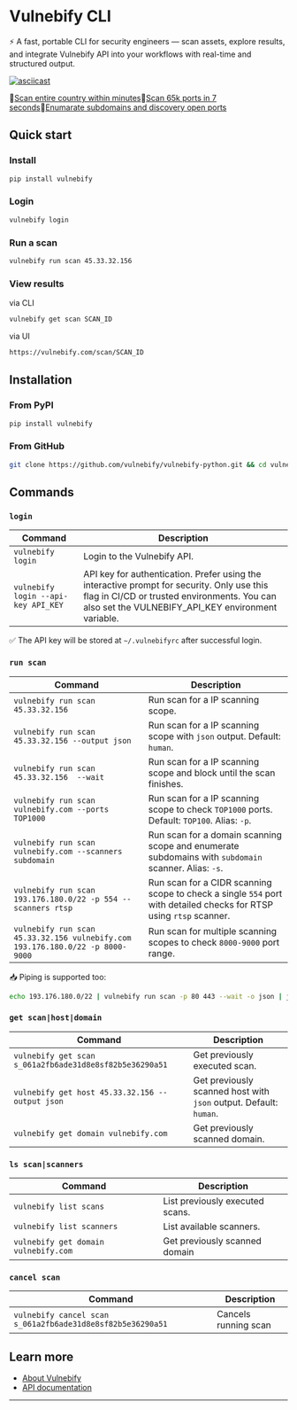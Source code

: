 # Vulnebify CLI

⚡️ A fast, portable CLI for security engineers — scan assets, explore results, and integrate Vulnebify API into your workflows with real-time and structured output.

[![asciicast](https://asciinema.org/a/727288.svg)](https://asciinema.org/a/727288)

🔹[Scan entire country within minutes](https://asciinema.org/a/727291)🔹[Scan 65k ports in 7 seconds](https://asciinema.org/a/727292)🔹[Enumarate subdomains and discovery open ports](https://asciinema.org/a/727289)

## Quick start

### Install

```bash
pip install vulnebify
```

### Login

```bash
vulnebify login
```

### Run a scan
```bash
vulnebify run scan 45.33.32.156
```

### View results

via CLI
```bash
vulnebify get scan SCAN_ID
```

via UI
```bash
https://vulnebify.com/scan/SCAN_ID
```

## Installation

### From PyPI

```bash
pip install vulnebify
```

### From GitHub

```bash
git clone https://github.com/vulnebify/vulnebify-python.git && cd vulnebify-python && python3 -m venv .venv && source .venv/bin/activate && pip install .
```

## Commands

### `login`

| Command                             | Description                                                                                                                                                                                     |
| ----------------------------------- | ----------------------------------------------------------------------------------------------------------------------------------------------------------------------------------------------- |
| `vulnebify login`                   | Login to the Vulnebify API.                                                                                                                                                                               |
| `vulnebify login --api-key API_KEY` | API key for authentication. Prefer using the interactive prompt for security. Only use this flag in CI/CD or trusted environments. You can also set the VULNEBIFY_API_KEY environment variable. |

✅ The API key will be stored at `~/.vulnebifyrc` after successful login.

### `run scan`

| Command                                                                       | Description                                                                                                         |
| ----------------------------------------------------------------------------- | ------------------------------------------------------------------------------------------------------------------- |
| `vulnebify run scan 45.33.32.156`                                             | Run scan for a IP scanning scope.                                                                                   |
| `vulnebify run scan 45.33.32.156 --output json`                               | Run scan for a IP scanning scope with `json` output. Default: `human`.                                              |
| `vulnebify run scan 45.33.32.156  --wait`                                     | Run scan for a IP scanning scope and block until the scan finishes.                                                 |
| `vulnebify run scan vulnebify.com --ports TOP1000`                            | Run scan for a IP scanning scope to check `TOP1000` ports. Default: `TOP100`. Alias: `-p`.                          |
| `vulnebify run scan vulnebify.com --scanners subdomain`                       | Run scan for a domain scanning scope and enumerate subdomains with `subdomain` scanner. Alias: `-s`.                |
| `vulnebify run scan 193.176.180.0/22 -p 554 --scanners rtsp`                  | Run scan for a CIDR scanning scope to check a single `554` port with detailed checks for RTSP using `rtsp` scanner. |
| `vulnebify run scan 45.33.32.156 vulnebify.com 193.176.180.0/22 -p 8000-9000` | Run scan for multiple scanning scopes to check `8000-9000` port range.                                              |

📥 Piping is supported too:
```bash
echo 193.176.180.0/22 | vulnebify run scan -p 80 443 --wait -o json | jq .hosts[]
```

### `get scan|host|domain`

| Command                                                 | Description                                                       |
| ------------------------------------------------------- | ----------------------------------------------------------------- |
| `vulnebify get scan s_061a2fb6ade31d8e8sf82b5e36290a51` | Get previously executed scan.                                     |
| `vulnebify get host 45.33.32.156 --output json`         | Get previously scanned host with `json` output. Default: `human`. |
| `vulnebify get domain vulnebify.com`                    | Get previously scanned domain.                                    |

### `ls scan|scanners`

| Command                              | Description                     |
| ------------------------------------ | ------------------------------- |
| `vulnebify list scans`               | List previously executed scans. |
| `vulnebify list scanners`            | List available scanners.        |
| `vulnebify get domain vulnebify.com` | Get previously scanned domain   |

### `cancel scan`

| Command                                                    | Description          |
| ---------------------------------------------------------- | -------------------- |
| `vulnebify cancel scan s_061a2fb6ade31d8e8sf82b5e36290a51` | Cancels running scan |

## Learn more

- [About Vulnebify](https://about.vulnebify.com)
- [API documentation](https://docs.vulnebify.com)

---
